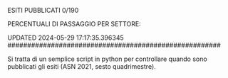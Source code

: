 ESITI PUBBLICATI 0/190 

PERCENTUALI DI PASSAGGIO PER SETTORE:

UPDATED 2024-05-29 17:17:35.396345
###################################################### 

Si tratta di un semplice script in python per controllare quando sono pubblicati gli esiti (ASN 2021, sesto quadrimestre).

